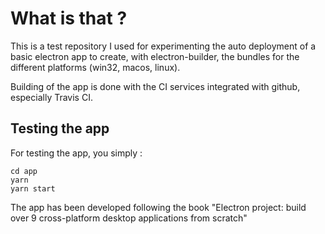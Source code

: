 # What is that ?

This is a test repository I used for experimenting the auto deployment of a basic electron app to create, with electron-builder, the bundles for the different platforms (win32, macos, linux).

Building of the app is done with the CI services integrated with github, especially Travis CI.

## Testing the app

For testing the app, you simply :

	cd app
	yarn
	yarn start

The app has been developed following the book "Electron project: build over 9 cross-platform desktop applications from scratch"

